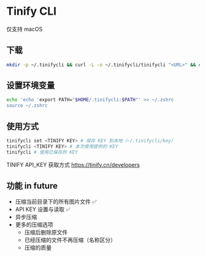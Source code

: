 # Tinify CLI


仅支持 macOS

## 下载
```zsh
mkdir -p ~/.tinifycli && curl -L -o ~/.tinifycli/tinifycli "<URL>" && chmod 755 ~/.tinifycli/tinifycli
```

## 设置环境变量
```zsh
echo 'echo 'export PATH="$HOME/.tinifycli:$PATH"' >> ~/.zshrc
source ~/.zshrc
```

## 使用方式
```zsh
tinifycli set <TINIFY KEY> # 保存 KEY 到本地（~/.tinifycli/key）
tinifycli <TINIFY KEY> # 本次使用提供的 KEY
tinifycli # 使用已保存的 KEY
```

TINIFY API_KEY 获取方式 https://tinify.cn/developers


## 功能 in future
- 压缩当前目录下的所有图片文件 ✅
- API KEY 设置与读取 ✅
- 异步压缩
- 更多的压缩选项
  - 压缩后删除原文件
  - 已经压缩的文件不再压缩（名称区分）
  - 压缩的质量
